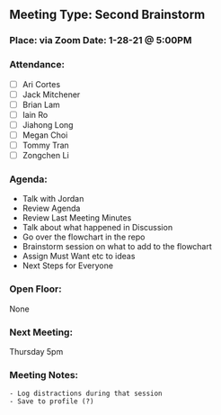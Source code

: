 ## Meeting Type: Second Brainstorm
### Place: via Zoom					Date: 1-28-21 @ 5:00PM
				
### Attendance:   
- [ ] Ari Cortes			
- [ ] Jack Mitchener
- [ ] Brian Lam				
- [ ] Iain Ro
- [ ] Jiahong Long			
- [ ] Megan Choi
- [ ] Tommy Tran			
- [ ] Zongchen Li

### Agenda:
- Talk with Jordan
- Review Agenda
- Review Last Meeting Minutes
- Talk about what happened in Discussion
- Go over the flowchart in the repo
- Brainstorm session on what to add to the flowchart
- Assign Must Want etc to ideas
- Next Steps for Everyone

### Open Floor:
None
### Next Meeting:
Thursday 5pm
### Meeting Notes:

	- Log distractions during that session
	- Save to profile (?)
	
	
	
	
